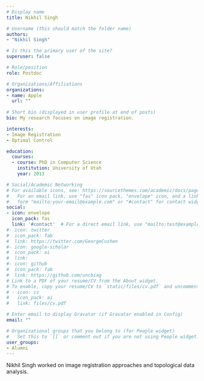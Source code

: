 ```yaml
---
# Display name
title: Nikhil Singh

# Username (this should match the folder name)
authors:
- "Nikhil Singh"

# Is this the primary user of the site?
superuser: false

# Role/position
role: Postdoc

# Organizations/Affiliations
organizations:
- name: Apple
  url: ""
  
# Short bio (displayed in user profile at end of posts)
bio: My research focuses on image registration.

interests:
- Image Registration
- Optimal Control

education:
  courses:
  - course: PhD in Computer Science
    institution: University of Utah
    year: 2013

# Social/Academic Networking
# For available icons, see: https://sourcethemes.com/academic/docs/page-builder/#icons
#   For an email link, use "fas" icon pack, "envelope" icon, and a link in the
#   form "mailto:your-email@example.com" or "#contact" for contact widget.
social:
- icon: envelope
  icon_pack: fas
  link: '#contact'  # For a direct email link, use "mailto:test@example.org".
#- icon: twitter
#  icon_pack: fab
#  link: https://twitter.com/GeorgeCushen
#- icon: google-scholar
#  icon_pack: ai
#  link: 
#- icon: github
#  icon_pack: fab
#  link: https://github.com/uncbiag
# Link to a PDF of your resume/CV from the About widget.
# To enable, copy your resume/CV to `static/files/cv.pdf` and uncomment the lines below.
# - icon: cv
#   icon_pack: ai
#   link: files/cv.pdf

# Enter email to display Gravatar (if Gravatar enabled in Config)
email: ""

# Organizational groups that you belong to (for People widget)
#   Set this to `[]` or comment out if you are not using People widget.
user_groups:
- Alumni
---
```


Nikhil Singh worked on image registration approaches and topological data analysis.
